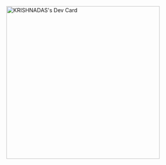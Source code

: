 <a href="https://app.daily.dev/krishnadas-skills"><img src="https://api.daily.dev/devcards/f2909c61390845299a4f943b834409f2.png?r=tnb" width="400" alt="KRISHNADAS's Dev Card"/></a>
